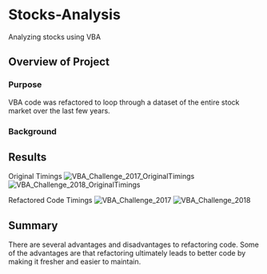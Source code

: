 # Stocks-Analysis
Analyzing stocks using VBA

## Overview of Project

### Purpose
VBA code was refactored to loop through a dataset of the entire stock market over the last few years.

### Background


## Results

Original Timings
![VBA_Challenge_2017_OriginalTimings](https://user-images.githubusercontent.com/60076980/148692183-70d37f74-c929-4e50-8131-eb157161a702.png)
![VBA_Challenge_2018_OriginalTimings](https://user-images.githubusercontent.com/60076980/148692186-74355694-a22d-4731-a627-a9a76122c15e.png)

Refactored Code Timings
![VBA_Challenge_2017](https://user-images.githubusercontent.com/60076980/148692011-46427bc1-7417-46b7-8463-b0070f37afd1.png)
![VBA_Challenge_2018](https://user-images.githubusercontent.com/60076980/148692015-f4940447-ed90-4392-8f2a-f60803709a5d.png)


## Summary
There are several advantages and disadvantages to refactoring code. Some of the advantages are that refactoring ultimately leads to better code by making it fresher and easier to maintain.
